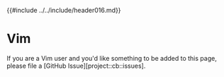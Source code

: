 {{#include ../../include/header016.md}}

# Vim

If you are a Vim user and you'd like something to be added to this page,
please file a [GitHub Issue][project::cb::issues].
